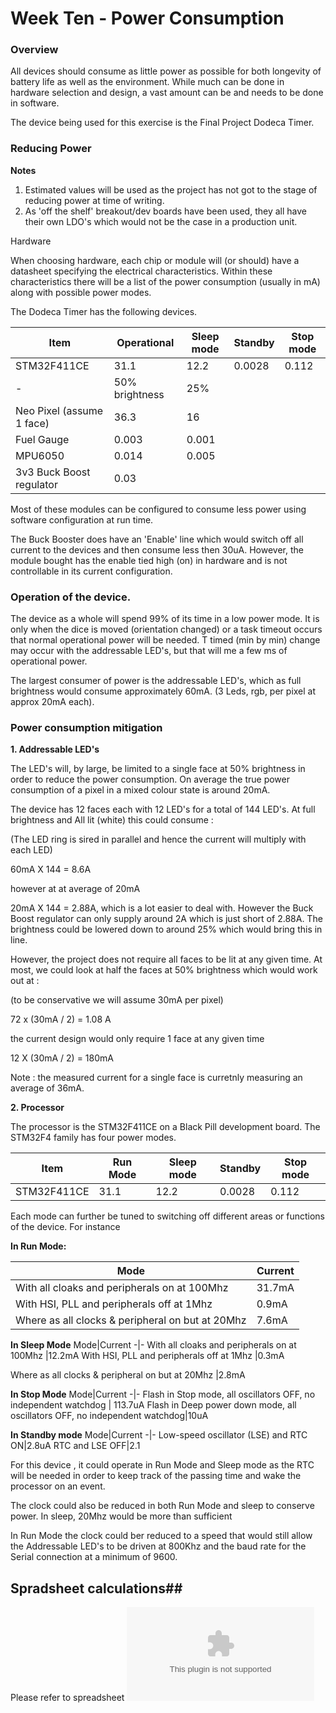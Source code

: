 # Week Ten - Power Consumption  

### Overview
All devices should consume as little power as possible for both longevity of battery life as well as the environment. 
While much can be done in hardware selection and design, a vast amount can be and needs to be done in software.

The device being used for this exercise is the Final Project Dodeca Timer.

### Reducing Power

**Notes**
 1. Estimated values will be used as the project has not got to the stage of reducing power at time of writing. 
 2. As 'off the shelf' breakout/dev boards have been used, they all have their own LDO's which would not be the case in a production unit. 


Hardware

When choosing hardware, each chip or module will (or should) have a datasheet specifying the electrical characteristics. Within these characteristics there will be a list of the power consumption (usually in mA) along with possible power modes. 

The Dodeca Timer has the following devices. 

Item|Operational|Sleep mode|Standby|Stop mode
-|-|-|-|-
STM32F411CE	|31.1	|12.2	|0.0028	|0.112
-|50% brightness|25%		
Neo Pixel (assume 1 face)|	36.3	|16		
Fuel Gauge	|0.003|	0.001		
MPU6050	|0.014	|0.005		
3v3 Buck Boost regulator	|0.03			

Most of these modules can be configured to consume less power using software configuration at run time. 

The Buck Booster does have an 'Enable' line which would switch off all current to the devices and then consume less then 30uA. However, the module bought has the enable tied high (on) in hardware and is not controllable in its current configuration.


### Operation of the device. 
The device as a whole will spend 99% of its time in a low power mode. It is only when the dice is moved (orientation changed) or a task timeout occurs that normal operational power will be needed. T timed (min by min) change may occur with the addressable LED's, but that will me a few ms of operational power.

The largest consumer of power is the addressable LED's, which as full brightness would consume approximately 60mA. (3 Leds, rgb, per pixel at approx 20mA each).

### Power consumption mitigation

**1. Addressable LED's**

The LED's will, by large, be limited to a single face at 50% brightness in order to reduce the power consumption. On average the true power consumption of a pixel in a mixed colour state is around 20mA.

The device has 12 faces each with 12 LED's for a total of 144 LED's. At full brightness and All lit (white) this could consume :

(The LED ring is sired in parallel and hence the current will multiply with each LED)

60mA X 144 = 8.6A

however at at average of 20mA

20mA X 144 = 2.88A, which is a lot easier to deal with. However the Buck Boost regulator can only supply around 2A which is just short of 2.88A. The brightness could be lowered down to around 25% which would bring this in line.

However, the project does not require all faces to be lit at any given time. At most, we could look at half the faces at 50% brightness which would work out at :

(to be conservative we will assume 30mA per pixel)

72 x (30mA / 2) = 1.08 A

the current design would only require 1 face at any given time

12 X (30mA / 2) = 180mA

Note : the measured current for a single face is curretnly measuring an average of 36mA.

**2. Processor**

The processor is  the STM32F411CE on a Black Pill development board. 
The STM32F4 family has four power modes. 

Item|Run Mode|Sleep mode|Standby|Stop mode
-|-|-|-|-
STM32F411CE	|31.1	|12.2	|0.0028	|0.112

Each mode can further be tuned to switching off different areas or functions of the device. For instance

**In Run Mode:**

Mode|Current
-|-
With all cloaks and peripherals on at 100Mhz    |31.7mA
With HSI, PLL and peripherals off at 1Mhz      |0.9mA
Where as all clocks & peripheral on but at 20Mhz |7.6mA


**In Sleep Mode**
Mode|Current
-|-
With all cloaks and peripherals on at 100Mhz    |12.2mA
With HSI, PLL and peripherals off at 1Mhz      |0.3mA

Where as all clocks & peripheral on but at 20Mhz |2.8mA

**In Stop Mode**
Mode|Current
-|-
Flash in Stop mode, all oscillators OFF, no independent watchdog | 113.7uA
Flash in Deep power down mode, all oscillators OFF, no independent watchdog|10uA

**In Standby mode**
Mode|Current
-|-
Low-speed oscillator (LSE) and RTC ON|2.8uA
RTC and LSE OFF|2.1

For this device , it could operate in Run Mode and Sleep mode as the RTC will be needed in order to keep track of the passing time and wake the processor on an event.

The clock could also be reduced in both Run Mode and sleep to conserve power. In sleep, 20Mhz would be more than sufficient 

In Run Mode the clock could ber reduced to a speed that would still allow the Addressable LED's to be driven at 800Khz and the baud rate for the Serial connection at a minimum of 9600. 

## Spradsheet calculations##

Please refer to spreadsheet ![Power Calculations](/week-ten/PowerUsage.xlsx)
